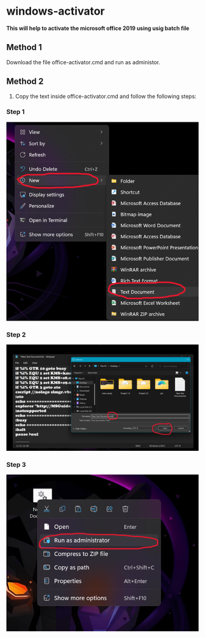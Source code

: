 # windows-activator
**This will help to activate the microsoft office 2019 using usig batch file**

## Method 1
Download the file office-activator.cmd and run as administor.

## Method 2
1. Copy the text inside office-activator.cmd and follow the following steps:

  ### Step 1
  ![Create a new file](https://github.com/sudipbhr/microsoft-office-activator/blob/main/create-a-new-file.png?raw=true)

  ### Step 2
  ![Save file with cmd extension](https://github.com/sudipbhr/microsoft-office-activator/blob/main/file-save-1024x565.png?raw=true)

  ### Step 3
  ![Run as administrator](https://github.com/sudipbhr/microsoft-office-activator/blob/main/run-as-administrator.png?raw=true)

  
